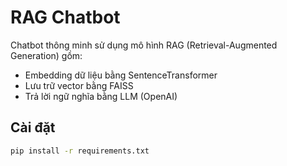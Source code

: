 # RAG Chatbot

Chatbot thông minh sử dụng mô hình RAG (Retrieval-Augmented Generation) gồm:

- Embedding dữ liệu bằng SentenceTransformer
- Lưu trữ vector bằng FAISS
- Trả lời ngữ nghĩa bằng LLM (OpenAI)

## Cài đặt

```bash
pip install -r requirements.txt
```
